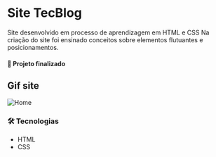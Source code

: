 # Site TecBlog
Site desenvolvido em processo de aprendizagem em HTML e CSS
Na criação do site foi ensinado conceitos sobre elementos flutuantes e posicionamentos.

#### 🚀 Projeto finalizado

## Gif site
<img alt="Home" title="#site" src="./assets/gif.gif" />

### 🛠 Tecnologias
- HTML
- CSS
